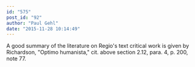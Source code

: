 ```yaml
---
id: "575"
post_id: "92"
author: "Paul Gehl"
date: "2015-11-28 10:14:49"
---
```

A good summary of the literature on Regio's text critical work is given by Richardson, "Optimo humanista," cit. above section 2.12, para. 4, p. 200, note 77.
